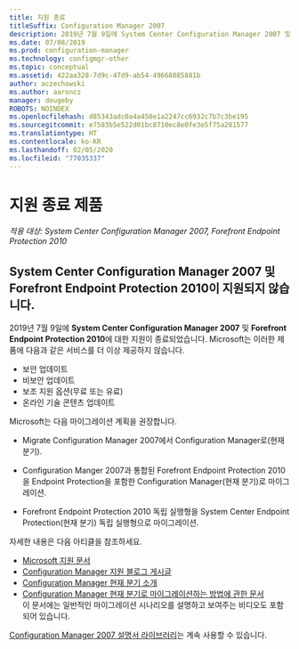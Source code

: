 ```yaml
---
title: 지원 종료
titleSuffix: Configuration Manager 2007
description: 2019년 7월 9일에 System Center Configuration Manager 2007 및 Forefront Endpoint Protection 2010에 대한 지원이 종료됩니다.
ms.date: 07/08/2019
ms.prod: configuration-manager
ms.technology: configmgr-other
ms.topic: conceptual
ms.assetid: 422aa328-7d9c-47d9-ab54-49668085881b
author: aczechowski
ms.author: aaroncz
manager: dougeby
ROBOTS: NOINDEX
ms.openlocfilehash: d85343adc0a4a450e1a2247cc6932c7b7c3be195
ms.sourcegitcommit: e7583b5e522d01bc8710ec8e0fe3e5f75a281577
ms.translationtype: HT
ms.contentlocale: ko-KR
ms.lasthandoff: 02/05/2020
ms.locfileid: "77035337"
---
```

# <a name="product-end-of-support"></a>지원 종료 제품

*적용 대상: System Center Configuration Manager 2007, Forefront Endpoint Protection 2010*

## <a name="system-center-configuration-manager-2007-and-forefront-endpoint-protection-2010-are-out-of-support"></a>**System Center Configuration Manager 2007** 및 **Forefront Endpoint Protection 2010**이 지원되지 않습니다.

2019년 7월 9일에 **System Center Configuration Manager 2007** 및 **Forefront Endpoint Protection 2010**에 대한 지원이 종료되었습니다. Microsoft는 이러한 제품에 다음과 같은 서비스를 더 이상 제공하지 않습니다.

- 보안 업데이트
- 비보안 업데이트
- 보조 지원 옵션(무료 또는 유료)
- 온라인 기술 콘텐츠 업데이트

Microsoft는 다음 마이그레이션 계획을 권장합니다.

- Migrate Configuration Manager 2007에서 Configuration Manager로(현재 분기).  

- Configuration Manger 2007과 통합된 Forefront Endpoint Protection 2010을 Endpoint Protection을 포함한 Configuration Manager(현재 분기)로 마이그레이션.  

- Forefront Endpoint Protection 2010 독립 실행형을 System Center Endpoint Protection(현재 분기) 독립 실행형으로 마이그레이션.  

자세한 내용은 다음 아티클을 참조하세요.

- [Microsoft 지원 문서](https://support.microsoft.com/help/4096323)  
- [Configuration Manager 지원 블로그 게시글](https://techcommunity.microsoft.com/t5/configuration-manager-blog/configuration-manager-2007-approaching-end-of-support-what-you/ba-p/274995)  
- [Configuration Manager 현재 분기 소개](/sccm/core/understand/introduction)  
- [Configuration Manager 현재 분기로 마이그레이션하는 방법에 관한 문서](/sccm/core/migration/migrate-data-between-hierarchies)  
    이 문서에는 일반적인 마이그레이션 시나리오를 설명하고 보여주는 비디오도 포함되어 있습니다.

[Configuration Manager 2007 설명서 라이브러리](https://docs.microsoft.com/previous-versions/system-center/configuration-manager-2007/bb735860\(v=technet.10\))는 계속 사용할 수 있습니다.
